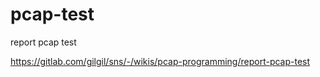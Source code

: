 # pcap-test
report pcap test

https://gitlab.com/gilgil/sns/-/wikis/pcap-programming/report-pcap-test
